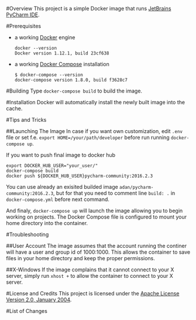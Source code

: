 #Overview
This project is a simple Docker image that runs [JetBrains PyCharm IDE](http://www.jetbrains.com/).

#Prerequisites
* a working [Docker](http://docker.io) engine
   ```
   docker --version
   Docker version 1.12.1, build 23cf638
   ```
* a working [Docker Compose](http://docker.io) installation
   ``` 
   $ docker-compose --version
   docker-compose version 1.8.0, build f3628c7
   ```


#Building
Type `docker-compose build` to build the image.

#Installation
Docker will automatically install the newly built image into the cache.

#Tips and Tricks

##Launching The Image
In case if you want own customization, edit `.env` file or set f.e. `export HOME=/your/path/developer` before run running `docker-compose up`.

If you want to push final image to docker hub 
```
export DOCKER_HUB_USER="your_user/"
docker-compose build
docker push ${DOCKER_HUB_USER}pycharm-community:2016.2.3
```
You can use already an exisited builded image `adan/pycharm-community:2016.2.3`,
but for that you need to comment line `build: .` in `docker-compose.yml` before next command.
 
And finaly, `docker-compose up` will launch the image allowing you to begin working on projects.
The Docker Compose file is configured to mount your home directory into the container.  

#Troubleshooting

##User Account
The image assumes that the account running the continer will have a user and group id of 1000:1000.  This allows the container 
to save files in your home directory and keep the proper permissions.

##X-Windows
If the image complains that it cannot connect to your X server, simply run `xhost +` to allow the container to connect 
to your X server.

#License and Credits
This project is licensed under the [Apache License Version 2.0, January 2004](http://www.apache.org/licenses/).

#List of Changes

